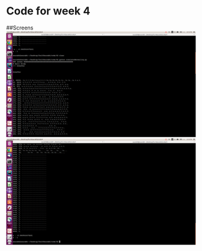 # Code for week 4

##Screens
![Part 1](https://raw.githubusercontent.com/SaurabhSakpal/fss16SmallThinExpert/master/code/4/Screenshot%201.png)
![Part 2](https://raw.githubusercontent.com/SaurabhSakpal/fss16SmallThinExpert/master/code/4/Screenshot%202.png)
